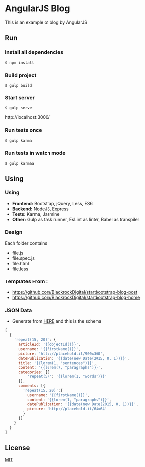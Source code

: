 # AngularJS Blog
This is an example of blog by AngularJS
## Run
### Install all dependencies
```$ npm install```
### Build project
```$ gulp build```
### Start server
```$ gulp serve```

http://localhost:3000/
### Run tests once
```$ gulp karma```
### Run tests in watch mode
```$ gulp karmaa```

## Using
### Using
- **Frontend:** Bootstrap, jQuery, Less, ES6
- **Backend:** NodeJS, Express
- **Tests:** Karma, Jasmine
- **Other:** Gulp as task runner, EsLint as linter, Babel as transpiler
### Design
Each folder contains
- file.js
- file.spec.js
- file.html
- file.less

### Templates From :
- https://github.com/BlackrockDigital/startbootstrap-blog-post
- https://github.com/BlackrockDigital/startbootstrap-blog-home
### JSON Data
- Generate from [HERE](http://www.json-generator.com) and this is the schema
```javascript
[
  {
    'repeat(15, 20)': {
      articleId: '{{objectId()}}',
      username: '{{firstName()}}',
      picture: 'http://placehold.it/900x300',
      datePublication: '{{date(new Date(2015, 0, 1))}}',
      title: '{{lorem(1, "sentences")}}',
      content: '{{lorem(7, "paragraphs")}}',
      categories: [{
          'repeat(5)': '{{lorem(1, "words")}}'
      }],
      comments: [{
        'repeat(15, 20)':{
          username: '{{firstName()}}',
          content: '{{lorem(1, "paragraphs")}}',
          datePublication: '{{date(new Date(2015, 0, 1))}}',
          picture: 'http://placehold.it/64x64'
        }
      }]
    }
  }
]
```
## License
[MIT](http://opensource.org/licenses/MIT)